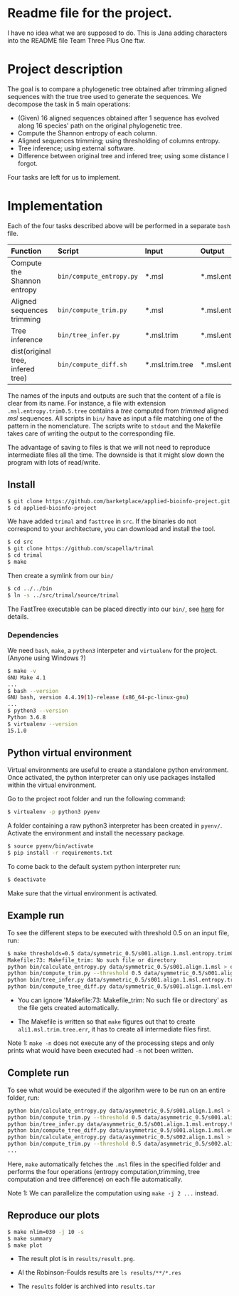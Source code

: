 
# Readme file for the project.
I have no idea what we are supposed to do.
This is Jana adding characters into the README file
Team Three Plus One ftw.

# Project description
The goal is to compare a phylogenetic tree obtained after trimming aligned sequences with the true tree used to generate the sequences.
We decompose the task in 5 main operations:

- (Given) 16 aligned sequences obtained after 1 sequence has evolved along 16 species' path on the original phylogenetic tree.
- Compute the Shannon entropy of each column.
- Aligned sequences trimming; using thresholding of columns entropy.
- Tree inference; using external software.
- Difference between original tree and infered tree; using some distance I forgot.

Four tasks are left for us to implement.
# Implementation

Each of the four tasks described above will be performed in a separate `bash` file.

Function | Script | Input | Output
:--------|:-------- |:---- |:-----
Compute the Shannon entropy	    | `bin/compute_entropy.py` | \*.msl| \*.msl.entropy
Aligned sequences trimming          | `bin/compute_trim.py` | \*.msl | \*.msl.entropy.trim<threshold>
Tree inference                      | `bin/tree_infer.py` | \*.msl.trim |\*.msl.entropy.trim<threshold>.tree
dist(original tree, infered tree)   |  `bin/compute_diff.sh` | \*.msl.trim.tree | \*.msl.entropy.trim<threshold>.tree.err


The names of the inputs and outputs are such that the content of a file is clear from its name.
For instance, a file with extension `.msl.entropy.trim0.5.tree` contains a *tree* computed from *trimmed* aligned *msl* sequences.
All scripts in `bin/` have as input a file matching one of the pattern in the nomenclature.
The scripts write to `stdout` and the Makefile takes care of writing the output to the corresponding file.

The advantage of saving to files is that we will not need to reproduce intermediate files all the time.
The downside is that it might slow down the program with lots of read/write.

## Install
```bash
$ git clone https://github.com/barketplace/applied-bioinfo-project.git
$ cd applied-bioinfo-project
```

We have added `trimal` and `fasttree` in `src`. If the binaries do not correspond to your architecture, you can download and install the tool.
```bash
$ cd src
$ git clone https://github.com/scapella/trimal
$ cd trimal
$ make
```
Then create a symlink from our `bin/`
```bash
$ cd ../../bin
$ ln -s ../src/trimal/source/trimal 
```

The FastTree executable can be placed directly into our `bin/`, see [here](http://www.microbesonline.org/fasttree/#Install) for details.

### Dependencies
We need `bash`, `make`, a `python3` interpeter and `virtualenv` for the project. (Anyone using Windows ?)
```bash
$ make -v
GNU Make 4.1
...
$ bash --version
GNU bash, version 4.4.19(1)-release (x86_64-pc-linux-gnu)
...
$ python3 --version
Python 3.6.8
$ virtualenv --version
15.1.0 
```

## Python virtual environment 
Virtual environments are useful to create a standalone python environment.
Once activated, the python interpreter can only use packages installed within the virtual environment.

Go to the project root folder and run the following command:
```bash
$ virtualenv -p python3 pyenv
```

A folder containing a raw python3 interpreter has been created in `pyenv/`.
Activate the environment and install the necessary package.
```bash
$ source pyenv/bin/activate
$ pip install -r requirements.txt
```

To come back to the default system python interpreter run:
```bash
$ deactivate
```

Make sure that the virtual environment is activated.

## Example run
To see the different steps to be executed with threshold 0.5 on an input file, run:

```bash
$ make thresholds=0.5 data/symmetric_0.5/s001.align.1.msl.entropy.trim0.5.tree.err -n
Makefile:73: Makefile_trim: No such file or directory
python bin/calculate_entropy.py data/symmetric_0.5/s001.align.1.msl > data/symmetric_0.5/s001.align.1.msl.entropy
python bin/compute_trim.py --threshold 0.5 data/symmetric_0.5/s001.align.1.msl.entropy > data/symmetric_0.5/s001.align.1.msl.entropy.trim0.5
python bin/tree_infer.py data/symmetric_0.5/s001.align.1.msl.entropy.trim0.5 > data/symmetric_0.5/s001.align.1.msl.entropy.trim0.5.tree
python bin/compute_tree_diff.py data/symmetric_0.5/s001.align.1.msl.entropy.trim0.5.tree data/symmetric_0.5/symmetric_0.5.tree > data/symmetric_0.5/s001.align.1.msl.entropy.trim0.5.tree.err
```

- You can ignore 'Makefile:73: Makefile_trim: No such file or directory' as the file gets created automatically.

- The Makefile is written so that `make` figures out that to create `ali1.msl.trim.tree.err`, it has to create all intermediate files first.

Note 1: `make -n` does not execute any of the processing steps and only prints what would have been executed had `-n` not been written.

## Complete run

To see what would be executed if the algorihm were to be run on an entire folder, run:
```bash
python bin/calculate_entropy.py data/asymmetric_0.5/s001.align.1.msl > data/asymmetric_0.5/s001.align.1.msl.entropy
python bin/compute_trim.py --threshold 0.5 data/asymmetric_0.5/s001.align.1.msl.entropy > data/asymmetric_0.5/s001.align.1.msl.entropy.trim0.5
python bin/tree_infer.py data/asymmetric_0.5/s001.align.1.msl.entropy.trim0.5 > data/asymmetric_0.5/s001.align.1.msl.entropy.trim0.5.tree
python bin/compute_tree_diff.py data/asymmetric_0.5/s001.align.1.msl.entropy.trim0.5.tree data/asymmetric_0.5/asymmetric_0.5.tree > data/asymmetric_0.5/s001.align.1.msl.entropy.trim0.5.tree.err
python bin/calculate_entropy.py data/asymmetric_0.5/s002.align.1.msl > data/asymmetric_0.5/s002.align.1.msl.entropy
python bin/compute_trim.py --threshold 0.5 data/asymmetric_0.5/s002.align.1.msl.entropy > data/asymmetric_0.5/s002.align.1.msl.entropy.trim0.5
...
```
Here, `make` automatically fetches the `.msl` files in the specified folder and performs the four operations (entropy computation,trimming, tree computation and tree difference) on each file automatically.

Note 1: We can parallelize the computation using `make -j 2 ...` instead.

## Reproduce our plots
```bash
$ make nlim=030 -j 10 -s
$ make summary
$ make plot
```

- The result plot is in `results/result.png`.

- Al the Robinson-Foulds results are `ls results/**/*.res`

- The `results` folder is archived into `results.tar`

